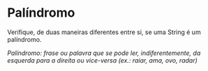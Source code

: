 # Palíndromo

Verifique, de duas maneiras diferentes entre si, se uma String é um palíndromo.

*Palíndromo: frase ou palavra que se pode ler, indiferentemente, da esquerda para a direita ou vice-versa (ex.: raiar, ama, ovo, radar)*